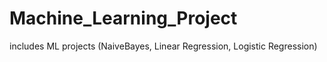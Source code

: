 # Machine_Learning_Project
includes ML projects (NaiveBayes, Linear Regression, Logistic Regression)
